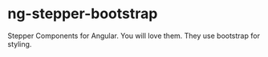 # ng-stepper-bootstrap
Stepper Components for Angular. You will love them. They use bootstrap for styling.
